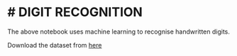 # # DIGIT RECOGNITION
The above notebook uses machine learning to recognise handwritten digits.

Download the dataset from [here](https://www.openml.org/data/get_csv/52667/mnist_784.arff)